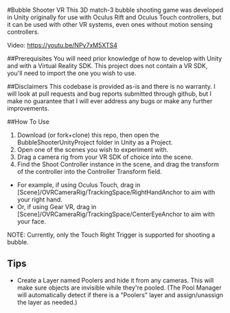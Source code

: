 #Bubble Shooter VR
This 3D match-3 bubble shooting game was developed in Unity originally for use with Oculus Rift and Oculus Touch controllers, but it can be used with other VR systems, even ones without motion sensing controllers.

Video: https://youtu.be/NPy7xM5XTS4

##Prerequisites
You will need prior knowledge of how to develop with Unity and with a Virtual Reality SDK. This project does not contain a VR SDK, you'll need to import the one you wish to use.

##Disclaimers
This codebase is provided as-is and there is no warranty. I will look at pull requests and bug reports submitted through github, but I make no guarantee that I will ever address any bugs or make any further improvements.

##How To Use
1. Download (or fork+clone) this repo, then open the BubbleShooterUnityProject folder in Unity as a Project.
2. Open one of the scenes you wish to experiment with.
3. Drag a camera rig from your VR SDK of choice into the scene.
4. Find the Shoot Controller instance in the scene, and drag the transform of the controller into the Controller Transform field.
  * For example, if using Oculus Touch, drag in [Scene]/OVRCameraRig/TrackingSpace/RightHandAnchor to aim with your right hand.
  * Or, if using Gear VR, drag in [Scene]/OVRCameraRig/TrackingSpace/CenterEyeAnchor to aim with your face.

NOTE: Currently, only the Touch Right Trigger is supported for shooting a bubble.

## Tips
* Create a Layer named Poolers and hide it from any cameras. This will make sure objects are invisible while they're pooled. (The Pool Manager will automatically detect if there is a "Poolers" layer and assign/unassign the layer as needed.)
